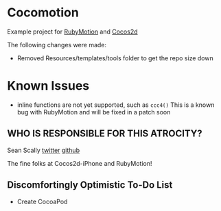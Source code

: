 Cocomotion
==

Example project for [RubyMotion](http://rubymotion.com) and [Cocos2d](http://cocos2d-iphone.org)

The following changes were made:

* Removed Resources/templates/tools folder to get the repo size down

Known Issues
==

* inline functions are not yet supported, such as `ccc4()` This is a known bug with RubyMotion and will be fixed in a patch soon

## WHO IS RESPONSIBLE FOR THIS ATROCITY?

Sean Scally
[twitter](http://twitter.com/s_scally)
[github](http://github.com/anydiem)

The fine folks at Cocos2d-iPhone and RubyMotion!

## Discomfortingly Optimistic To-Do List

* Create CocoaPod

